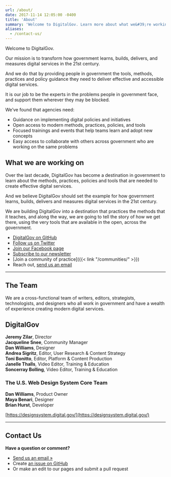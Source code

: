 ```yaml
---
url: /about/
date: 2017-11-14 12:05:00 -0400
title: 'About'
summary: 'Welcome to DigitalGov. Learn more about what we&#39;re working on'
aliases:
  - /contact-us/
---
```


Welcome to DigitalGov.

Our mission is to transform how government learns, builds, delivers, and measures digital services in the 21st century.

And we do that by providing people in government the tools, methods, practices and policy guidance they need to deliver effective and accessible digital services.

It is our job to be the experts in the problems people in government face, and support them wherever they may be blocked.

We’ve found that agencies need:

- Guidance on implementing digital policies and initiatives
- Open access to modern methods, practices, policies, and tools
- Focused trainings and events that help teams learn and adopt new concepts
- Easy access to collaborate with others across government who are working on the same problems

## What we are working on

Over the last decade, DigitalGov has become a destination in government to learn about the methods, practices, policies and tools that are needed to create effective digital services.

And we believe DigitalGov should set the example for how government learns, builds, delivers and measures digital services in the 21st century.

We are building DigitalGov into a destination that practices the methods that it teaches, and along the way, we are going to tell the story of how we get there, using the very tools that are available in the open, across the government.

- [DigitalGov on GitHub](https://github.com/GSA/digitalgov.gov)
- [Follow us on Twitter](https://twitter.com/digital_gov/)
- [Join our Facebook page](https://www.facebook.com/DigitalGov)
- [Subscribe to our newsletter](https://connect.digitalgov.gov/subscribe)
- [Join a community of practice]({{< link "/communities/" >}})
- Reach out, [send us an email](mailto:digitalgov@gsa.gov)

***

## The Team

We are a cross-functional team of writers, editors, strategists, technologists, and designers who all work in government and have a wealth of experience creating modern digital services.

## DigitalGov
**Jeremy Zilar**, Director<br/>
**Jacqueline Snee**, Community Manager<br/>
**Dan Williams**, Designer<br/>
**Andrea Sigritz**, Editor, User Research & Content Strategy<br/>
**Toni Bonitto**, Editor, Platform & Content Production<br/>
**Janelle Thalls**, Video Editor, Training & Education<br/>
**Soncerray Bolling**, Video Editor, Training & Education

### The U.S. Web Design System Core Team

**Dan Williams**, Product Owner<br/>
**Maya Benari**, Designer<br/>
**Brian Hurst**, Developer

[https://designsystem.digital.gov/](https://designsystem.digital.gov/)

---

## Contact Us

**Have a question or comment?**

- [Send us an email »](mailto:digitalgov@gsa.gov)
- Create [an issue on GitHub](https://github.com/GSA/digitalgov.gov/issues)
- Or make an edit to our pages and submit a pull request
